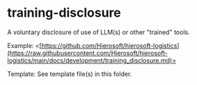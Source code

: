 # training-disclosure
A voluntary disclosure of use of LLM(s) or other "trained" tools.

Example: <[https://github.com/Hierosoft/hierosoft-logistics](https://raw.githubusercontent.com/Hierosoft/hierosoft-logistics/main/docs/development/training_disclosure.md)>

Template: See template file(s) in this folder.
